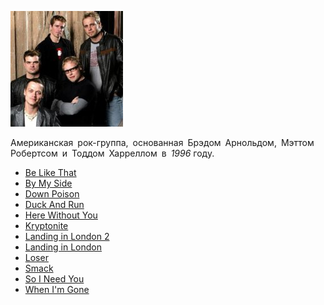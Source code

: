 ![](3_doors_down.jpg)

Американская рок-группа, основанная Брэдом Арнольдом, Мэттом Робертсом и Тоддом Харреллом в *1996* году.

* [Be Like That](Be%20Like%20That)
* [By My Side](By%20My%20Side)
* [Down Poison](Down%20Poison)
* [Duck And Run](Duck%20And%20Run)
* [Here Without You](Here%20Without%20You)
* [Kryptonite](Kryptonite)
* [Landing in London 2](Landing%20in%20London%202)
* [Landing in London](Landing%20in%20London)
* [Loser](Loser)
* [Smack](Smack)
* [So I Need You](So%20I%20Need%20You)
* [When I'm Gone](When%20I'm%20Gone)